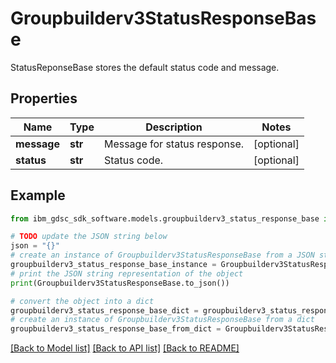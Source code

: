 # Groupbuilderv3StatusResponseBase

StatusReponseBase stores the default status code and message.

## Properties

Name | Type | Description | Notes
------------ | ------------- | ------------- | -------------
**message** | **str** | Message for status response. | [optional] 
**status** | **str** | Status code. | [optional] 

## Example

```python
from ibm_gdsc_sdk_software.models.groupbuilderv3_status_response_base import Groupbuilderv3StatusResponseBase

# TODO update the JSON string below
json = "{}"
# create an instance of Groupbuilderv3StatusResponseBase from a JSON string
groupbuilderv3_status_response_base_instance = Groupbuilderv3StatusResponseBase.from_json(json)
# print the JSON string representation of the object
print(Groupbuilderv3StatusResponseBase.to_json())

# convert the object into a dict
groupbuilderv3_status_response_base_dict = groupbuilderv3_status_response_base_instance.to_dict()
# create an instance of Groupbuilderv3StatusResponseBase from a dict
groupbuilderv3_status_response_base_from_dict = Groupbuilderv3StatusResponseBase.from_dict(groupbuilderv3_status_response_base_dict)
```
[[Back to Model list]](../README.md#documentation-for-models) [[Back to API list]](../README.md#documentation-for-api-endpoints) [[Back to README]](../README.md)


